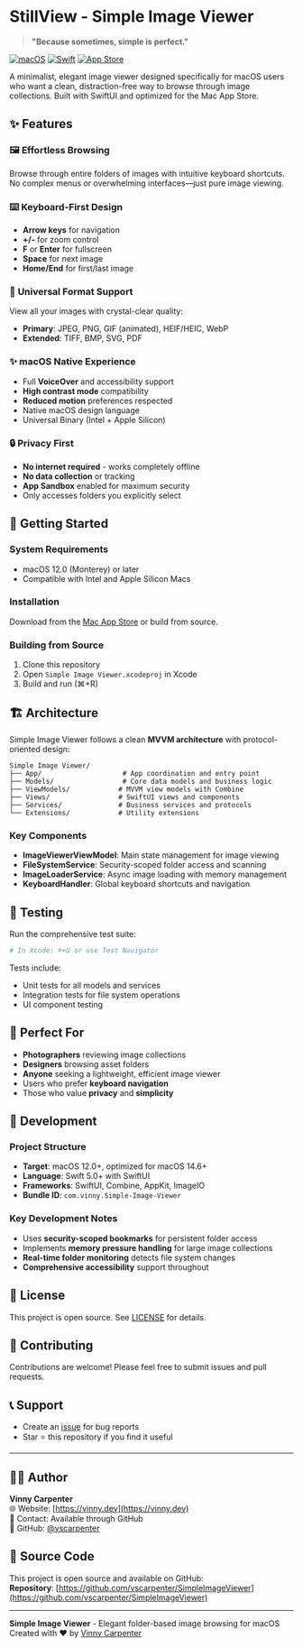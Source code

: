 # StillView - Simple Image Viewer

> **"Because sometimes, simple is perfect."**

[![macOS](https://img.shields.io/badge/macOS-12.0+-blue)](https://www.apple.com/macos/)
[![Swift](https://img.shields.io/badge/Swift-5.0+-orange)](https://swift.org/)
[![App Store](https://img.shields.io/badge/Available_on-Mac_App_Store-blue?logo=apple)](https://apps.apple.com/app/simple-image-viewer/)

A minimalist, elegant image viewer designed specifically for macOS users who want a clean, distraction-free way to browse through image collections. Built with SwiftUI and optimized for the Mac App Store.

## ✨ Features

### 🖼️ **Effortless Browsing**
Browse through entire folders of images with intuitive keyboard shortcuts. No complex menus or overwhelming interfaces—just pure image viewing.

### ⌨️ **Keyboard-First Design**
- **Arrow keys** for navigation
- **+/-** for zoom control
- **F** or **Enter** for fullscreen
- **Space** for next image
- **Home/End** for first/last image

### 🎨 **Universal Format Support**
View all your images with crystal-clear quality:
- **Primary**: JPEG, PNG, GIF (animated), HEIF/HEIC, WebP
- **Extended**: TIFF, BMP, SVG, PDF

### ✨ **macOS Native Experience**
- Full **VoiceOver** and accessibility support
- **High contrast mode** compatibility
- **Reduced motion** preferences respected
- Native macOS design language
- Universal Binary (Intel + Apple Silicon)

### 🔒 **Privacy First**
- **No internet required** - works completely offline
- **No data collection** or tracking
- **App Sandbox** enabled for maximum security
- Only accesses folders you explicitly select

## 🚀 Getting Started

### System Requirements
- macOS 12.0 (Monterey) or later
- Compatible with Intel and Apple Silicon Macs

### Installation
Download from the [Mac App Store](https://apps.apple.com/app/simple-image-viewer/) or build from source.

### Building from Source
1. Clone this repository
2. Open `Simple Image Viewer.xcodeproj` in Xcode
3. Build and run (⌘+R)

## 🏗️ Architecture

Simple Image Viewer follows a clean **MVVM architecture** with protocol-oriented design:

```
Simple Image Viewer/
├── App/                    # App coordination and entry point
├── Models/                 # Core data models and business logic
├── ViewModels/            # MVVM view models with Combine
├── Views/                 # SwiftUI views and components
├── Services/              # Business services and protocols
└── Extensions/            # Utility extensions
```

### Key Components
- **ImageViewerViewModel**: Main state management for image viewing
- **FileSystemService**: Security-scoped folder access and scanning
- **ImageLoaderService**: Async image loading with memory management
- **KeyboardHandler**: Global keyboard shortcuts and navigation

## 🧪 Testing

Run the comprehensive test suite:
```bash
# In Xcode: ⌘+U or use Test Navigator
```

Tests include:
- Unit tests for all models and services
- Integration tests for file system operations
- UI component testing

## 🎯 Perfect For

- **Photographers** reviewing image collections
- **Designers** browsing asset folders
- **Anyone** seeking a lightweight, efficient image viewer
- Users who prefer **keyboard navigation**
- Those who value **privacy** and **simplicity**

## 🔧 Development

### Project Structure
- **Target**: macOS 12.0+, optimized for macOS 14.6+
- **Language**: Swift 5.0+ with SwiftUI
- **Frameworks**: SwiftUI, Combine, AppKit, ImageIO
- **Bundle ID**: `com.vinny.Simple-Image-Viewer`

### Key Development Notes
- Uses **security-scoped bookmarks** for persistent folder access
- Implements **memory pressure handling** for large image collections
- **Real-time folder monitoring** detects file system changes
- **Comprehensive accessibility** support throughout

## 📝 License

This project is open source. See [LICENSE](LICENSE) for details.

## 🤝 Contributing

Contributions are welcome! Please feel free to submit issues and pull requests.

## 📞 Support

- Create an [issue](https://github.com/vscarpenter/SimpleImageViewer/issues) for bug reports
- Star ⭐ this repository if you find it useful

---

## 👨‍💻 Author

**Vinny Carpenter**  
🌐 Website: [https://vinny.dev](https://vinny.dev)  
📧 Contact: Available through GitHub  
🐙 GitHub: [@vscarpenter](https://github.com/vscarpenter)

## 🔗 Source Code

This project is open source and available on GitHub:  
**Repository**: [https://github.com/vscarpenter/SimpleImageViewer](https://github.com/vscarpenter/SimpleImageViewer)

---

**Simple Image Viewer** - Elegant folder-based image browsing for macOS  
Created with ❤️ by [Vinny Carpenter](https://vinny.dev)